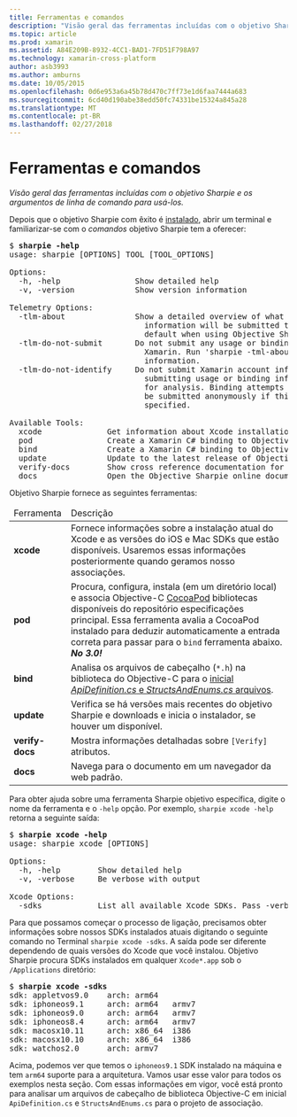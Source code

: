 ```yaml
---
title: Ferramentas e comandos
description: "Visão geral das ferramentas incluídas com o objetivo Sharpie e os argumentos de linha de comando para usá-los."
ms.topic: article
ms.prod: xamarin
ms.assetid: A84E209B-8932-4CC1-BAD1-7FD51F798A97
ms.technology: xamarin-cross-platform
author: asb3993
ms.author: amburns
ms.date: 10/05/2015
ms.openlocfilehash: 0d6e953a6a45b78d470c7ff73e1d6faa7444a683
ms.sourcegitcommit: 6cd40d190abe38edd50fc74331be15324a845a28
ms.translationtype: MT
ms.contentlocale: pt-BR
ms.lasthandoff: 02/27/2018
---
```

# <a name="tools--commands"></a>Ferramentas e comandos

_Visão geral das ferramentas incluídas com o objetivo Sharpie e os argumentos de linha de comando para usá-los._

<style type="text/css"> azul .terminal {cor: rgb(10,96,254);} .terminal verde {cor: rgb(12,156,26);} .terminal magenta {cor: rgb(152,12,103);} </style>


Depois que o objetivo Sharpie com êxito é [instalado](~/cross-platform/macios/binding/objective-sharpie/get-started.md), abrir um terminal e familiarizar-se com o <em>comandos</em> objetivo Sharpie tem a oferecer:

<pre>$ <b>sharpie -help</b>
usage: sharpie [OPTIONS] TOOL [TOOL_OPTIONS]

Options:
  -h, -help                Show detailed help
  -v, -version             Show version information

Telemetry Options:
  -tlm-about               Show a detailed overview of what usage and binding
                             information will be submitted to Xamarin by
                             default when using Objective Sharpie.
  -tlm-do-not-submit       Do not submit any usage or binding information to
                             Xamarin. Run 'sharpie -tml-about' for more
                             information.
  -tlm-do-not-identify     Do not submit Xamarin account information when
                             submitting usage or binding information to Xamarin
                             for analysis. Binding attempts and usage data will
                             be submitted anonymously if this option is
                             specified.

Available Tools:
  xcode              Get information about Xcode installations and available SDKs.
  pod                Create a Xamarin C# binding to Objective-C CocoaPods
  bind               Create a Xamarin C# binding to Objective-C APIs
  update             Update to the latest release of Objective Sharpie
  verify-docs        Show cross reference documentation for [Verify] attributes
  docs               Open the Objective Sharpie online documentation</pre>

Objetivo Sharpie fornece as seguintes ferramentas:

<table>
  <thead>
    <tr><td>Ferramenta</td><td>Descrição</td>
  </thead>
  <tbody>
    <tr><td><b>xcode</b></td><td>Fornece informações sobre a instalação atual do Xcode e as versões do iOS e Mac SDKs que estão disponíveis. Usaremos essas informações posteriormente quando geramos nosso associações.</td></tr>
    <tr><td><b>pod</b></td><td>Procura, configura, instala (em um diretório local) e associa Objective-C <a href="https://cocoapods.org">CocoaPod</a> bibliotecas disponíveis do repositório especificações principal. Essa ferramenta avalia a CocoaPod instalado para deduzir automaticamente a entrada correta para passar para o <code>bind</code> ferramenta abaixo. <em><strong>No 3.0!</strong></em></td></tr>
    <tr><td><b>bind</b></td><td>Analisa os arquivos de cabeçalho (<code>*.h</code>) na biblioteca do Objective-C para o <a href="~/cross-platform/macios/binding/objective-sharpie/platform/apidefinitions-structsandenums.md">inicial <i>ApiDefinition.cs</i> e <i>StructsAndEnums.cs</i> arquivos</a>.</td></tr>
    <tr><td><b>update</b></td><td>Verifica se há versões mais recentes do objetivo Sharpie e downloads e inicia o instalador, se houver um disponível.</td></tr>
    <tr><td><b>verify-docs</b></td><td>Mostra informações detalhadas sobre <code>[Verify]</code> atributos.</td></tr>
    <tr><td><b>docs</b></td><td>Navega para o documento em um navegador da web padrão.</td></tr>
  </tbody>
</table>

Para obter ajuda sobre uma ferramenta Sharpie objetivo específica, digite o nome da ferramenta e o `-help` opção. Por exemplo, `sharpie xcode -help` retorna a seguinte saída:

<pre>$ <b>sharpie xcode -help</b>
usage: sharpie xcode [OPTIONS]

Options:
  -h, -help        Show detailed help
  -v, -verbose     Be verbose with output

Xcode Options:
  -sdks            List all available Xcode SDKs. Pass -verbose for more details.</pre>

Para que possamos começar o processo de ligação, precisamos obter informações sobre nossos SDKs instalados atuais digitando o seguinte comando no Terminal `sharpie xcode -sdks`. A saída pode ser diferente dependendo de quais versões do Xcode que você instalou. Objetivo Sharpie procura SDKs instalados em qualquer `Xcode*.app` sob o `/Applications` diretório:

<pre>$ <b>sharpie xcode -sdks</b>
<span class="terminal-blue">sdk:</span> appletvos9.0    <span class="terminal-green">arch:</span> arm64
<span class="terminal-blue">sdk:</span> iphoneos9.1     <span class="terminal-green">arch:</span> arm64   armv7
<span class="terminal-blue">sdk:</span> iphoneos9.0     <span class="terminal-green">arch:</span> arm64   armv7
<span class="terminal-blue">sdk:</span> iphoneos8.4     <span class="terminal-green">arch:</span> arm64   armv7
<span class="terminal-blue">sdk:</span> macosx10.11     <span class="terminal-green">arch:</span> x86_64  i386
<span class="terminal-blue">sdk:</span> macosx10.10     <span class="terminal-green">arch:</span> x86_64  i386
<span class="terminal-blue">sdk:</span> watchos2.0      <span class="terminal-green">arch:</span> armv7</pre>

Acima, podemos ver que temos o `iphoneos9.1` SDK instalado na máquina e tem `arm64` suporte para a arquitetura. Vamos usar esse valor para todos os exemplos nesta seção. Com essas informações em vigor, você está pronto para analisar um arquivos de cabeçalho de biblioteca Objective-C em inicial `ApiDefinition.cs` e `StructsAndEnums.cs` para o projeto de associação.

